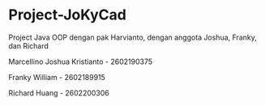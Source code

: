 # Project-JoKyCad
Project Java OOP dengan pak Harvianto, dengan anggota Joshua, Franky, dan Richard

Marcellino Joshua Kristianto - 2602190375

Franky William - 2602189915

Richard Huang - 2602200306

